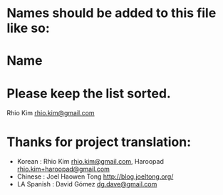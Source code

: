 # Names should be added to this file like so:
#     Name <email address>
#
# Please keep the list sorted.

Rhio Kim <rhio.kim@gmail.com>

# Thanks for project translation:

* Korean                 : 	Rhio Kim <rhio.kim@gmail.com>,
		   					Haroopad <rhio.kim+haroopad@gmail.com>
* Chinese                : 	Joel Haowen Tong <http://blog.joeltong.org/>
* LA Spanish             : 	David Gómez <dg.dave@gmail.com>
